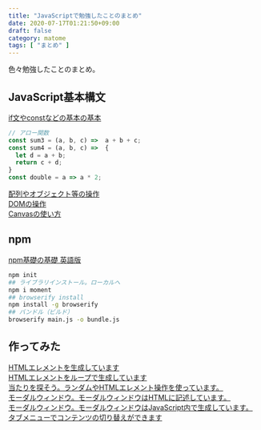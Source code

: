 ```yaml
---
title: "JavaScriptで勉強したことのまとめ"
date: 2020-07-17T01:21:50+09:00
draft: false
category: matome
tags: [ "まとめ" ]
---
```

色々勉強したことのまとめ。  

<!--more-->

## JavaScript基本構文
[if文やconstなどの基本の基本](https://codepen.io/fukugit/pen/NWxrXpe)  
```javascript
// アロー関数
const sum3 = (a, b, c) =>  a + b + c;
const sum4 = (a, b, c) =>  { 
  let d = a + b;
  return c + d;
}
const double = a => a * 2;
```

[配列やオブジェクト等の操作](https://codepen.io/fukugit/pen/RwrGQVq)  
[DOMの操作](https://codepen.io/fukugit/pen/KKVrgWO)  
[Canvasの使い方](https://codepen.io/fukugit/pen/qBZErwX)  

## npm
[npm基礎の基礎 英語版](https://www.youtube.com/watch?v=2V1UUhBJ62Y&list=PL1WxfRChRf3WEouqTFawIiz5amZg8TvOO&index=2&t=134s)  
```sh
npm init
## ライブラリインストール。ローカルへ
npm i moment
## browserify install
npm install -g browserify
## バンドル（ビルド）
browserify main.js -o bundle.js
```


## 作ってみた
[HTMLエレメントを生成しています](https://codepen.io/fukugit/pen/qBbOxQd)  
[HTMLエレメントをループで生成しています](https://codepen.io/fukugit/pen/VweawBb)  
[当たりを探そう。ランダムやHTMLエレメント操作を使っています。](https://codepen.io/fukugit/pen/xxZOXVY)  
[モーダルウィンドウ。モーダルウィンドウはHTMLに記述しています。](https://codepen.io/fukugit/pen/oNbmRVy)  
[モーダルウィンドウ。モーダルウィンドウはJavaScript内で生成しています。](https://codepen.io/fukugit/pen/rNxRzaZ)  
[タブメニューでコンテンツの切り替えができます](https://codepen.io/dashboard/)  
